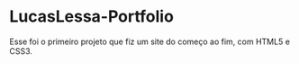 # LucasLessa-Portfolio

Esse foi o primeiro projeto que fiz um site do começo ao fim, com HTML5 e CSS3.
